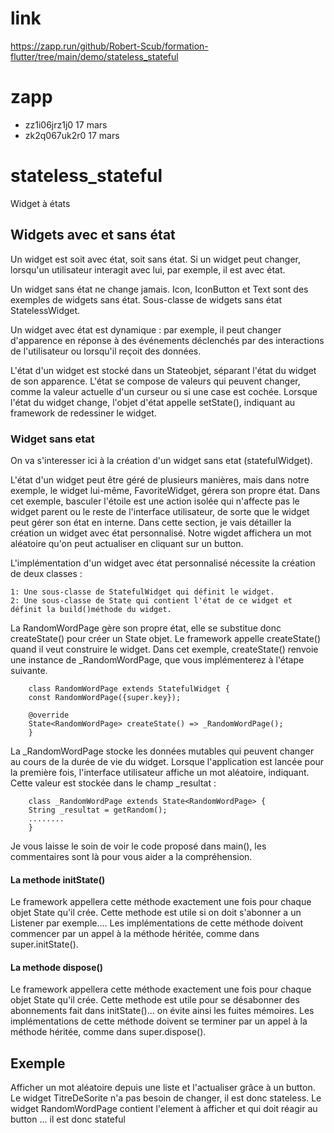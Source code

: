# link

https://zapp.run/github/Robert-Scub/formation-flutter/tree/main/demo/stateless_stateful

# zapp

- zz1i06jrz1j0 17 mars
- zk2q067uk2r0 17 mars


# stateless_stateful

Widget à états

## Widgets avec et sans état
Un widget est soit avec état, soit sans état. Si un widget peut changer, lorsqu'un utilisateur interagit avec lui, 
par exemple, il est avec état.

Un widget sans état ne change jamais. Icon, IconButton et Text sont des exemples de widgets sans état. Sous-classe 
de widgets sans état StatelessWidget.

Un widget avec état est dynamique : par exemple, il peut changer d'apparence en réponse à des événements déclenchés 
par des interactions de l'utilisateur ou lorsqu'il reçoit des données.

L'état d'un widget est stocké dans un Stateobjet, séparant l'état du widget de son apparence. L'état se compose de 
valeurs qui peuvent changer, comme la valeur actuelle d'un curseur ou si une case est cochée. Lorsque l'état du widget
change, l'objet d'état appelle setState(), indiquant au framework de redessiner le widget.

### Widget sans etat
On va s'interesser ici à la création d'un widget sans etat (statefulWidget).

L'état d'un widget peut être géré de plusieurs manières, mais dans notre exemple, le widget lui-même, FavoriteWidget, 
gérera son propre état. Dans cet exemple, basculer l'étoile est une action isolée qui n'affecte pas le widget parent ou 
le reste de l'interface utilisateur, de sorte que le widget peut gérer son état en interne.
Dans cette section, je vais détailler la création un widget avec état personnalisé. Notre wigdet affichera un mot aléatoire
qu'on peut actualiser en cliquant sur un button.

L'implémentation d'un widget avec état personnalisé nécessite la création de deux classes :

    1: Une sous-classe de StatefulWidget qui définit le widget.
    2: Une sous-classe de State qui contient l'état de ce widget et définit la build()méthode du widget.

La RandomWordPage gère son propre état, elle se substitue donc createState() pour créer un State objet. Le framework 
appelle createState() quand il veut construire le widget. Dans cet exemple, createState() renvoie une instance de 
_RandomWordPage, que vous implémenterez à l'étape suivante.
```
    class RandomWordPage extends StatefulWidget {
    const RandomWordPage({super.key});

    @override
    State<RandomWordPage> createState() => _RandomWordPage();
    }
```

La _RandomWordPage stocke les données mutables qui peuvent changer au cours de la durée de vie du widget. 
Lorsque l'application est lancée pour la première fois, l'interface utilisateur affiche un mot aléatoire, indiquant.
Cette valeur est stockée dans le champ _resultat :
```
    class _RandomWordPage extends State<RandomWordPage> {
    String _resultat = getRandom();
    ........
    }
```

Je vous laisse le soin de voir le code proposé dans main(), les commentaires sont là pour vous aider a la compréhension.

#### La methode initState()
Le framework appellera cette méthode exactement une fois pour chaque objet State qu'il crée.
Cette methode est utile si on doit s'abonner a un Listener par exemple....
Les implémentations de cette méthode doivent commencer par un appel à la méthode héritée, comme dans super.initState().

#### La methode dispose()
Le framework appellera cette méthode exactement une fois pour chaque objet State qu'il crée.
Cette methode est utile pour se désabonner des abonnements fait dans initState()... on évite ainsi les fuites mémoires.
Les implémentations de cette méthode doivent se terminer par un appel à la méthode héritée, comme dans super.dispose().

## Exemple
Afficher un mot aléatoire depuis une liste et l'actualiser grâce à un button.
Le widget TitreDeSorite n'a pas besoin de changer, il est donc stateless.
Le widget RandomWordPage contient l'element à afficher et qui doit réagir au button ... il est donc stateful


